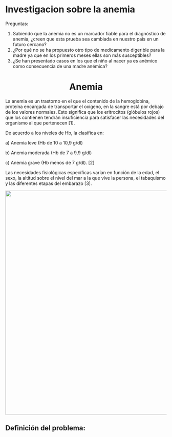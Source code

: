 # Investigacion sobre la anemia
Preguntas: 
1) Sabiendo que la anemia no es un marcador fiable para el diagnóstico de anemia, ¿creen que esta prueba sea cambiada en nuestro país en un futuro cercano?
2) ¿Por qué no se ha propuesto otro tipo de medicamento digerible para la madre ya que en los primeros meses ellas son más susceptibles?
3) ¿Se han presentado casos en los que el niño al nacer ya es anémico como consecuencia de una madre anémica?
<HTML>
   <HEAD>
 <H1 align="center"> Anemia</H1>
   </HEAD>
  
   <BODY>
  <p>
La anemia es un trastorno en el que el contenido de la hemoglobina, proteína encargada de transportar el oxígeno, en la sangre está por debajo de los valores normales. Esto significa que los eritrocitos (glóbulos rojos) que los contienen tendrán insuficiencia para satisfacer las necesidades del organismo al que pertenecen [1]. <br/>

De  acuerdo  a  los  niveles  de  Hb,  la  clasifica  en: <br/>

   a) Anemia leve (Hb de 10 a 10,9 g/dl) <br/>

 b) Anemia moderada (Hb de 7 a 9,9 g/dl)<br/>

c) Anemia grave (Hb menos de 7 g/dl). [2]<br/>

Las necesidades fisiológicas específicas varían en función de la edad, el sexo, la altitud sobre el nivel del mar a la que vive la persona, el tabaquismo y las diferentes etapas del embarazo [3].
</p>
<img src="https://www.scielosp.org/media/assets/rpmesp/v34n4/1726-4642-rpmesp-34-04-716-gf1.jpg" border="0" width="1000" height="700">
 <H2 align="left"> Definición del problema:</H2>

     
   </BODY>
</HTML>
